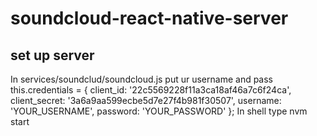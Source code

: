 # soundcloud-react-native-server
## set up server
In services/soundclud/soundcloud.js put ur username and pass
this.credentials = {
  client_id: '22c5569228f11a3ca18af46a7c6f24ca',
  client_secret: '3a6a9aa599ecbe5d7e27f4b981f30507',
  username: 'YOUR_USERNAME',
  password: 'YOUR_PASSWORD'
};
In shell type nvm start
